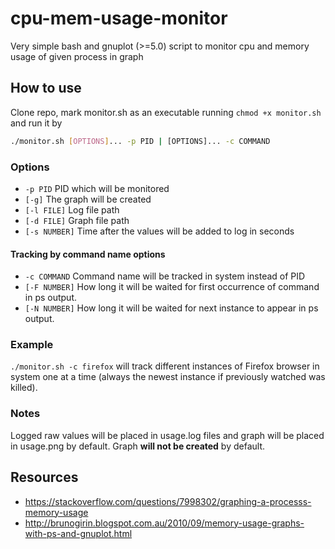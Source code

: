 # cpu-mem-usage-monitor
Very simple bash and gnuplot (>=5.0) script to monitor cpu and memory usage of given process in graph

## How to use
Clone repo, mark monitor.sh as an executable running `chmod +x monitor.sh` and run it by
```bash
./monitor.sh [OPTIONS]... -p PID | [OPTIONS]... -c COMMAND
```

### Options
* `-p PID` PID which will be monitored
* `[-g]` The graph will be created
* `[-l FILE]` Log file path
* `[-d FILE]` Graph file path
* `[-s NUMBER]` Time after the values will be added to log in seconds

#### Tracking by command name options
* `-c COMMAND` Command name will be tracked in system instead of PID
* `[-F NUMBER]` How long it will be waited for first occurrence of command in ps output.
* `[-N NUMBER]` How long it will be waited for next instance to appear in ps output.

### Example
`./monitor.sh -c firefox` will track different instances of Firefox browser in system one at a time (always the newest instance if previously watched was killed).

### Notes
Logged raw values will be placed in usage.log files and graph will be placed in usage.png by default. Graph **will not be created** by default.

## Resources
* https://stackoverflow.com/questions/7998302/graphing-a-processs-memory-usage
* http://brunogirin.blogspot.com.au/2010/09/memory-usage-graphs-with-ps-and-gnuplot.html
